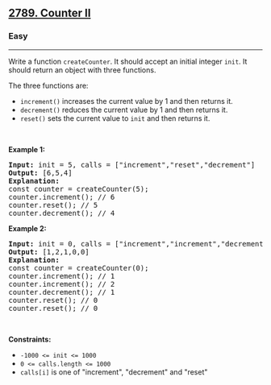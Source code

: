 <h2><a href="https://leetcode.com/problems/counter-ii/description/?envType=study-plan-v2&envId=30-days-of-javascript">2789. Counter II</a></h2><h3>Easy</h3><hr><p>Write a function&nbsp;<code>createCounter</code>. It should accept an initial integer&nbsp;<code>init</code>. It should return an object with three functions.</p>

<p>The three functions are:</p>

<ul>
	<li><code>increment()</code>&nbsp;increases&nbsp;the current value by 1 and then returns it.</li>
	<li><code>decrement()</code>&nbsp;reduces the current value by 1 and then returns it.</li>
	<li><code>reset()</code>&nbsp;sets the current value to&nbsp;<code>init</code>&nbsp;and then returns it.</li>
</ul>

<p>&nbsp;</p>
<p><strong class="example">Example 1:</strong></p>

<pre>
<strong>Input:</strong> init = 5, calls = [&quot;increment&quot;,&quot;reset&quot;,&quot;decrement&quot;]
<strong>Output:</strong> [6,5,4]
<strong>Explanation:</strong>
const counter = createCounter(5);
counter.increment(); // 6
counter.reset(); // 5
counter.decrement(); // 4
</pre>

<p><strong class="example">Example 2:</strong></p>

<pre>
<strong>Input:</strong> init = 0, calls = [&quot;increment&quot;,&quot;increment&quot;,&quot;decrement&quot;,&quot;reset&quot;,&quot;reset&quot;]
<strong>Output:</strong> [1,2,1,0,0]
<strong>Explanation:</strong>
const counter = createCounter(0);
counter.increment(); // 1
counter.increment(); // 2
counter.decrement(); // 1
counter.reset(); // 0
counter.reset(); // 0
</pre>

<p>&nbsp;</p>
<p><strong>Constraints:</strong></p>

<ul>
	<li><code>-1000 &lt;= init &lt;= 1000</code></li>
	<li><code>0 &lt;= calls.length &lt;= 1000</code></li>
	<li><code>calls[i]</code> is one of &quot;increment&quot;, &quot;decrement&quot; and&nbsp;&quot;reset&quot;</li>
</ul>
